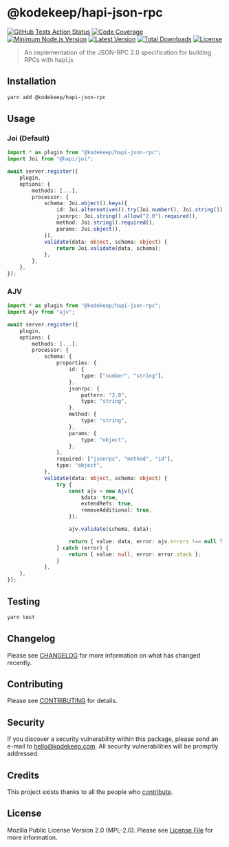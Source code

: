 # @kodekeep/hapi-json-rpc

[![GitHub Tests Action Status](https://img.shields.io/github/workflow/status/kodekeep/hapi-json-rpc/run-tests?label=tests)](https://github.com/kodekeep/hapi-json-rpc/actions?query=workflow%3Arun-tests+branch%3Amaster)
[![Code Coverage](https://badgen.net/codecov/c/github/kodekeep/hapi-json-rpc)](https://codecov.io/gh/kodekeep/hapi-json-rpc)
[![Minimum Node.js Version](https://badgen.net/npm/node/@kodekeep/hapi-json-rpc)](https://www.npmjs.com/package/@kodekeep/hapi-json-rpc)
[![Latest Version](https://badgen.net/npm/v/@kodekeep/hapi-json-rpc)](https://www.npmjs.com/package/@kodekeep/hapi-json-rpc)
[![Total Downloads](https://badgen.net/npm/dt/kodekeep/hapi-json-rpc)](https://npmjs.org/package/@kodekeep/hapi-json-rpc)
[![License](https://badgen.net/npm/license/kodekeep/hapi-json-rpc)](https://npmjs.org/package/@kodekeep/hapi-json-rpc)

> An implementation of the JSON-RPC 2.0 specification for building RPCs with hapi.js

## Installation

```bash
yarn add @kodekeep/hapi-json-rpc
```

## Usage

### Joi (Default)

```ts
import * as plugin from "@kodekeep/hapi-json-rpc";
import Joi from "@hapi/joi";

await server.register({
	plugin,
	options: {
		methods: [...],
		processor: {
			schema: Joi.object().keys({
				id: Joi.alternatives().try(Joi.number(), Joi.string()).required(),
				jsonrpc: Joi.string().allow("2.0").required(),
				method: Joi.string().required(),
				params: Joi.object(),
			}),
			validate(data: object, schema: object) {
				return Joi.validate(data, schema);
			},
		},
	},
});
```

### AJV

```ts
import * as plugin from "@kodekeep/hapi-json-rpc";
import Ajv from "ajv";

await server.register({
	plugin,
	options: {
		methods: [...],
		processor: {
			schema: {
				properties: {
					id: {
						type: ["number", "string"],
					},
					jsonrpc: {
						pattern: "2.0",
						type: "string",
					},
					method: {
						type: "string",
					},
					params: {
						type: "object",
					},
				},
				required: ["jsonrpc", "method", "id"],
				type: "object",
			},
			validate(data: object, schema: object) {
				try {
					const ajv = new Ajv({
						$data: true,
						extendRefs: true,
						removeAdditional: true,
					});

					ajv.validate(schema, data);

					return { value: data, error: ajv.errors !== null ? ajv.errorsText() : null };
				} catch (error) {
					return { value: null, error: error.stack };
				}
			},
	},
});
```

## Testing

```bash
yarn test
```

## Changelog

Please see [CHANGELOG](CHANGELOG.md) for more information on what has changed recently.

## Contributing

Please see [CONTRIBUTING](CONTRIBUTING.md) for details.

## Security

If you discover a security vulnerability within this package, please send an e-mail to hello@kodekeep.com. All security vulnerabilities will be promptly addressed.

## Credits

This project exists thanks to all the people who [contribute](../../contributors).

## License

Mozilla Public License Version 2.0 (MPL-2.0). Please see [License File](LICENSE.md) for more information.
